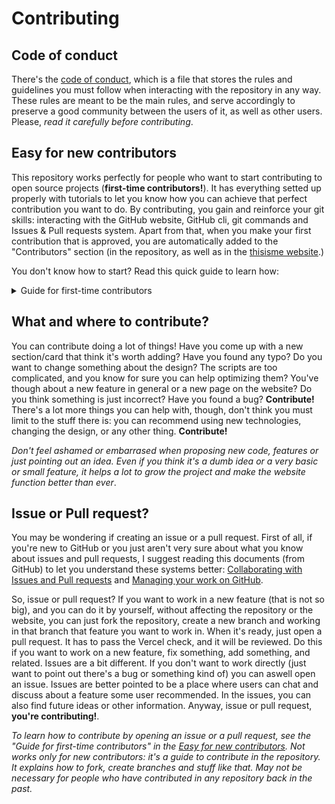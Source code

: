 # Contributing

## Code of conduct

There's the [code of conduct](https://github.com/JoseDeFreitas/thisisme/blob/main/code-of-conduct.md), which is a file that stores the rules and guidelines you must follow when interacting with the repository in any way. These rules are meant to be the main rules, and serve accordingly to preserve a good community between the users of it, as well as other users. Please, *read it carefully before contributing*.

## Easy for new contributors

This repository works perfectly for people who want to start contributing to open source projects (**first-time contributors!**). It has everything setted up properly with tutorials to let you know how you can achieve that perfect contribution you want to do. By contributing, you gain and reinforce your git skills: interacting with the GitHub website, GitHub cli, git commands and Issues & Pull requests system. Apart from that, when you make your first contribution that is approved, you are automatically added to the "Contributors" section (in the repository, as well as in the [thisisme website](https://thisisme.vercel.app).)

You don't know how to start? Read this quick guide to learn how:

<details>
  <summary>Guide for first-time contributors</summary>
  <h3>Opening an issue:</h3>
  <h5>Please, read the whole document to know when to open an issue.</h5>
  <ol>
    <li>Go to the <a href="https://github.com/JoseDeFreitas/thisisme/issues">Issues section</a> and click on the "New issue" button.<br/><img src="./assets/guide/issue-guide-image_1.png"/></li>
    <li>Choose an Issue template and follow along. If you don't see any template that matches your request, just click on "<a href="https://github.com/JoseDeFreitas/thisisme/issues/new">Open a blank issue</a>".<br/><img src="./assets/guide/issue-guide-image_2.png"/></li>
    <li>Select an Issue title that corresponds to the content of the issue.</li>
    <li>Explain you issue! You can make use of the markdown system to make it look great.</li>
    <li>When ready, click on the "Submit new issue" button and... you've finished!<br/><img src="./assets/guide/issue-guide-image_3.png"/></li>
  </ol>
  <p>You can go to the <a href="https://github.com/JoseDeFreitas/thisisme/issues">Issues section</a> to see examples of issues. Those with the "<a href="https://github.com/JoseDeFreitas/thisisme/labels/good%20first%20issue">good first issue</a>" label are good examples you can follow.</p>
  <h3>Creating a pull request:</h3>
  <h5>Please, read the whole document to know when to open a pull request.</h5>
  <ol>
    <li>Fork the repository. <em>If you're in an organization, you may want to fork it just in your own account</em>.<br/><img src="./assets/guide/pr-guide-image_1.png"/><br/><img src="./assets/guide/pr-guide-image_2.png"/></li>
    <li>Create a new branch in the fork you've created. Name it accordingly to the thing you'll add/delete/edit.<br/><img src="./assets/guide/pr-guide-image_3.png"/><br/>When using the command line, type: <code>git checkout -b "NAME_OF_BRANCH"</code>. This will create a branch called that name and switching you to it directly.</li>
    <li>Work on the thing you want to <strong>in the branch you've just created</strong>. You may only want to work in the <a href="https://github.com/JoseDeFreitas/thisisme/tree/main/src">src folder</a> or any document file. Please be carefull about what you edit.</li>
    <li>Stage the changes, commit them and (optionally) push them.<br/>If you're not working remotely, you may not need to push the changes.<br/>If you're using the command line, do this: <code>git add .</code> - to add to stage all the files you edited. <code>git commit -m "TITLE OF YOUR COMMIT"</code> - to commit your changes. Add a comment according to the changes you made. If you want to add aditional comments, do: <code>git commit -m "TITLE OF YOUR COMMIT" -m "ADDITIONAL COMMENTS"</code>. <code>git push</code> - to push your changes to the branch you've created (if you're working remotely.)</li>
    <li>Go to the <a href="https://github.com/JoseDeFreitas/thisisme/pulls">thisisme repository Pull requests section</a> and click on the "New pull request" button. After that, click on "compare across folks", select the fork you've created and the branch you've created in the fork using the third (repository) and the fourth (branch) inputs (the ones that are on the right-hand side of the arrow ("<-") icon). Then, click on "Create pull request".<br/><img src="./assets/guide/pr-guide-image_4.png"/><br/><img src="./assets/guide/pr-guide-image_5.png"/></li>
    <li>Select a Pull request title that corresponds to the content of the pull request.</li>
    <li>Make a detailed explanation of the changes you've made. You can make use of the markdown system to make it look great.</li>
    <li>It's recommended that you keep the "Allow edits from maintainers" (or, it may also be "Allow edits and access to secrets by maintainers") checkbox <strong>checked</strong>. This way, users with write access can make changes and commit to your pull request, if needed. <em>You can change this option anytime after you've created the pull request though</em>.</li>
    <li>When ready, click on the "Create pull request" button and... you've finished! <em>The pull request needs to pass the Vercel check. You don't need to do anything, just close the page and it will automatically function</em>.<br/><img src="./assets/guide/pr-guide-image_6.png"/></li>
  </ol>
</details>

## What and where to contribute?

You can contribute doing a lot of things! Have you come up with a new section/card that think it's worth adding? Have you found any typo? Do you want to change something about the design? The scripts are too complicated, and you know for sure you can help optimizing them? You've though about a new feature in general or a new page on the website? Do you think something is just incorrect? Have you found a bug? **Contribute!** There's a lot more things you can help with, though, don't think you must limit to the stuff there is: you can recommend using new technologies, changing the design, or any other thing. **Contribute!**

*Don't feel ashamed or embarrased when proposing new code, features or just pointing out an idea. Even if you think it's a dumb idea or a very basic or small feature, it helps a lot to grow the project and make the website function better than ever*.

## Issue or Pull request?

You may be wondering if creating an issue or a pull request. First of all, if you're new to GitHub or you just aren't very sure about what you know about issues and pull requests, I suggest reading this documents (from GitHub) to let you understand these systems better: [Collaborating with Issues and Pull requests](https://docs.github.com/en/github/collaborating-with-issues-and-pull-requests) and [Managing your work on GitHub](https://docs.github.com/en/github/managing-your-work-on-github).

So, issue or pull request? If you want to work in a new feature (that is not so big), and you can do it by yourself, without affecting the repository or the website, you can just fork the repository, create a new branch and working in that branch that feature you want to work in. When it's ready, just open a pull request. It has to pass the Vercel check, and it will be reviewed. Do this if you want to work on a new feature, fix something, add something, and related. Issues are a bit different. If you don't want to work directly (just want to point out there's a bug or something kind of) you can aswell open an issue. Issues are better pointed to be a place where users can chat and discuss about a feature some user recommended. In the issues, you can also find future ideas or other information. Anyway, issue or pull request, **you're contributing!**.

*To learn how to contribute by opening an issue or a pull request, see the "Guide for first-time contributors" in the [Easy for new contributors](#easy-for-new-contributors). Not works only for new contributors: it's a guide to contribute in the repository. It explains how to fork, create branches and stuff like that. May not be necessary for people who have contributed in any repository back in the past.*
